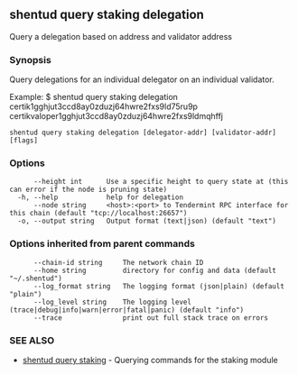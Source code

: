 ## shentud query staking delegation

Query a delegation based on address and validator address

### Synopsis

Query delegations for an individual delegator on an individual validator.

Example:
$ shentud query staking delegation certik1gghjut3ccd8ay0zduzj64hwre2fxs9ld75ru9p certikvaloper1gghjut3ccd8ay0zduzj64hwre2fxs9ldmqhffj

```
shentud query staking delegation [delegator-addr] [validator-addr] [flags]
```

### Options

```
      --height int      Use a specific height to query state at (this can error if the node is pruning state)
  -h, --help            help for delegation
      --node string     <host>:<port> to Tendermint RPC interface for this chain (default "tcp://localhost:26657")
  -o, --output string   Output format (text|json) (default "text")
```

### Options inherited from parent commands

```
      --chain-id string     The network chain ID
      --home string         directory for config and data (default "~/.shentud")
      --log_format string   The logging format (json|plain) (default "plain")
      --log_level string    The logging level (trace|debug|info|warn|error|fatal|panic) (default "info")
      --trace               print out full stack trace on errors
```

### SEE ALSO

* [shentud query staking](shentud_query_staking.md)	 - Querying commands for the staking module


